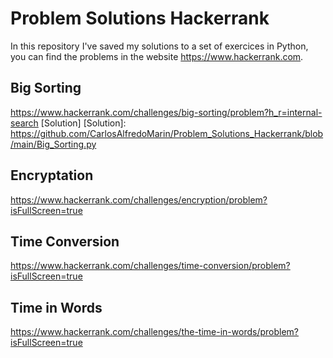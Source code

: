 # Problem Solutions Hackerrank
In this repository I've saved my solutions to a set of exercices in Python, you can find the problems in the website https://www.hackerrank.com.

## Big Sorting
https://www.hackerrank.com/challenges/big-sorting/problem?h_r=internal-search
[Solution]
[Solution]: https://github.com/CarlosAlfredoMarin/Problem_Solutions_Hackerrank/blob/main/Big_Sorting.py


## Encryptation
https://www.hackerrank.com/challenges/encryption/problem?isFullScreen=true

## Time Conversion
https://www.hackerrank.com/challenges/time-conversion/problem?isFullScreen=true

## Time in Words
https://www.hackerrank.com/challenges/the-time-in-words/problem?isFullScreen=true



